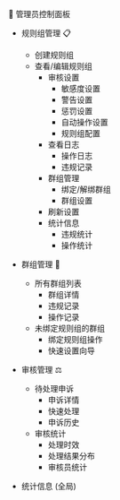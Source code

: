 👥 管理员控制面板

- 规则组管理 📋
  - 创建规则组
  - 查看/编辑规则组
    - 审核设置
      - 敏感度设置
      - 警告设置
      - 惩罚设置
      - 自动操作设置
      - 规则组配置
    - 查看日志
      - 操作日志
      - 违规记录
    - 群组管理
      - 绑定/解绑群组
      - 群组设置
    - 刷新设置
    - 统计信息
      - 违规统计
      - 操作统计

- 群组管理 👥
  - 所有群组列表
    - 群组详情
    - 违规记录
    - 操作记录
  - 未绑定规则组的群组
    - 绑定规则组操作
    - 快速设置向导

- 审核管理 ⚖️
  - 待处理申诉
    - 申诉详情
    - 快速处理
    - 申诉历史
  - 审核统计
    - 处理时效
    - 处理结果分布
    - 审核员统计

- 统计信息 (全局)